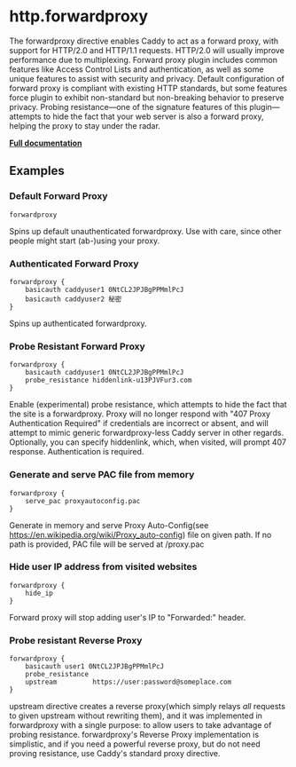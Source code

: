 # http.forwardproxy

The forwardproxy directive enables Caddy to act as a forward proxy, with support for HTTP/2.0 and HTTP/1.1 requests.
HTTP/2.0 will usually improve performance due to multiplexing. Forward proxy plugin includes common features like Access
Control Lists and authentication, as well as some unique features to assist with security and privacy. Default
configuration of forward proxy is compliant with existing HTTP standards, but some features force plugin to exhibit
non-standard but non-breaking behavior to preserve privacy. Probing resistance—one of the signature features of this
plugin—attempts to hide the fact that your web server is also a forward proxy, helping the proxy to stay under the
radar.

**[Full documentation](https://github.com/caddyserver/forwardproxy/blob/master/README.md)**

## Examples

### Default Forward Proxy

``` caddyfile
forwardproxy
```

Spins up default unauthenticated forwardproxy. Use with care, since other people might start (ab-)using your proxy.

### Authenticated Forward Proxy

``` caddyfile
forwardproxy {
    basicauth caddyuser1 0NtCL2JPJBgPPMmlPcJ
    basicauth caddyuser2 秘密
}
```

Spins up authenticated forwardproxy.

### Probe Resistant Forward Proxy

``` caddyfile
forwardproxy {
    basicauth caddyuser1 0NtCL2JPJBgPPMmlPcJ
    probe_resistance hiddenlink-u13PJVFur3.com
}
```

Enable (experimental) probe resistance, which attempts to hide the fact that the site is a forwardproxy. Proxy will no
longer respond with &#34;407 Proxy Authentication Required&#34; if credentials are incorrect or absent, and will attempt
to mimic generic forwardproxy-less Caddy server in other regards. Optionally, you can specify hiddenlink, which, when
visited, will prompt 407 response. Authentication is required.

### Generate and serve PAC file from memory

``` caddyfile
forwardproxy {
    serve_pac proxyautoconfig.pac
}
```

Generate in memory and serve Proxy Auto-Config(see <https://en.wikipedia.org/wiki/Proxy_auto-config>) file on given
path. If no path is provided, PAC file will be served at /proxy.pac

### Hide user IP address from visited websites

``` caddyfile
forwardproxy {
    hide_ip
}
```

Forward proxy will stop adding user&#39;s IP to &#34;Forwarded:&#34; header.

### Probe resistant Reverse Proxy

``` caddyfile
forwardproxy {
    basicauth user1 0NtCL2JPJBgPPMmlPcJ
    probe_resistance
    upstream         https://user:password@someplace.com
}
```

upstream directive creates a reverse proxy(which simply relays *all* requests to given upstream without rewriting them),
and it was implemented in forwardproxy with a single purpose: to allow users to take advantage of probing resistance.
forwardproxy&#39;s Reverse Proxy implementation is simplistic, and if you need a powerful reverse proxy, but do not need
proving resistance, use Caddy&#39;s standard proxy directive.
